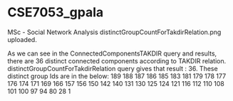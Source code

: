 # CSE7053_gpala
MSc - Social Network Analysis
 distinctGroupCountForTakdirRelation.png uploaded.

As we can see in the ConnectedComponentsTAKDIR query and results, there are 36 distinct connected components according to TAKDIR relation. distinctGroupCountForTakdirRelation query gives that result : 36.
These distinct group Ids are in the below:
189
188
187
186
185
183
181
179
178
177
176
174
171
169
166
157
156
150
142
140
131
130
125
124
121
116
112
110
108
101
100
97
94
80
28
1
